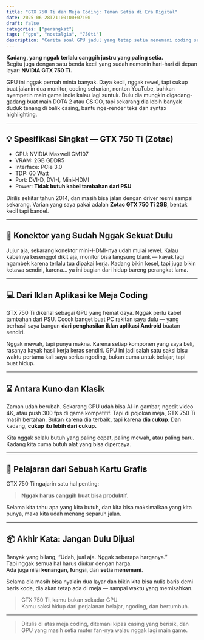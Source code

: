 ```yaml
---
title: "GTX 750 Ti dan Meja Coding: Teman Setia di Era Digital"
date: 2025-06-28T21:00:00+07:00
draft: false
categories: ["perangkat"]
tags: ["gpu", "nostalgia", "750ti"]
description: "Cerita soal GPU jadul yang tetap setia menemani coding sehari-hari. Nggak harus canggih buat jadi produktif."
---
```

**Kadang, yang nggak terlalu canggih justru yang paling setia.**  
Begitu juga dengan satu benda kecil yang sudah nemenin hari-hari di depan layar: **NVIDIA GTX 750 Ti.**

GPU ini nggak pernah minta banyak. Daya kecil, nggak rewel, tapi cukup buat jalanin dua monitor, coding seharian, nonton YouTube, bahkan nyempetin main game indie kalau lagi suntuk. Dulu dia mungkin digadang-gadang buat main DOTA 2 atau CS:GO, tapi sekarang dia lebih banyak duduk tenang di balik casing, bantu nge-render teks dan syntax highlighting.

---

## 💡 Spesifikasi Singkat — GTX 750 Ti (Zotac)

- GPU: NVIDIA Maxwell GM107  
- VRAM: 2GB GDDR5  
- Interface: PCIe 3.0  
- TDP: 60 Watt  
- Port: DVI-D, DVI-I, Mini-HDMI  
- Power: **Tidak butuh kabel tambahan dari PSU**

Dirilis sekitar tahun 2014, dan masih bisa jalan dengan driver resmi sampai sekarang. Varian yang saya pakai adalah **Zotac GTX 750 Ti 2GB**, bentuk kecil tapi bandel.

---

## 🧷 Konektor yang Sudah Nggak Sekuat Dulu

Jujur aja, sekarang konektor mini-HDMI-nya udah mulai rewel.
Kalau kabelnya kesenggol dikit aja, monitor bisa langsung blank — kayak lagi ngambek karena terlalu tua dipakai kerja. Kadang bikin kesel, tapi juga bikin ketawa sendiri, karena... ya ini bagian dari hidup bareng perangkat lama.

---

## 💻 Dari Iklan Aplikasi ke Meja Coding

GTX 750 Ti dikenal sebagai GPU yang hemat daya. Nggak perlu kabel tambahan dari PSU. Cocok banget buat PC rakitan saya dulu — yang berhasil saya bangun **dari penghasilan iklan aplikasi Android** buatan sendiri.

Nggak mewah, tapi punya makna. Karena setiap komponen yang saya beli, rasanya kayak hasil kerja keras sendiri. GPU ini jadi salah satu saksi bisu waktu pertama kali saya serius ngoding, bukan cuma untuk belajar, tapi buat hidup.

---

## ⌛ Antara Kuno dan Klasik

Zaman udah berubah. Sekarang GPU udah bisa AI-in gambar, ngedit video 4K, atau push 300 fps di game kompetitif. Tapi di pojokan meja, GTX 750 Ti masih bertahan. Bukan karena dia terbaik, tapi karena **dia cukup**. Dan kadang, **cukup itu lebih dari cukup.**

Kita nggak selalu butuh yang paling cepat, paling mewah, atau paling baru. Kadang kita cuma butuh alat yang bisa dipercaya.

---

## 🧠 Pelajaran dari Sebuah Kartu Grafis

GTX 750 Ti ngajarin satu hal penting:

> **Nggak harus canggih buat bisa produktif.**

Selama kita tahu apa yang kita butuh, dan kita bisa maksimalkan yang kita punya, maka kita udah menang separuh jalan.

---

## 📦 Akhir Kata: Jangan Dulu Dijual

Banyak yang bilang, “Udah, jual aja. Nggak seberapa harganya.”  
Tapi nggak semua hal harus diukur dengan harga.  
Ada juga nilai **kenangan**, **fungsi**, dan **setia menemani**.

Selama dia masih bisa nyalain dua layar dan bikin kita bisa nulis baris demi baris kode, dia akan tetap ada di meja — sampai waktu yang memisahkan.

> GTX 750 Ti, kamu bukan sekadar GPU.  
> Kamu saksi hidup dari perjalanan belajar, ngoding, dan bertumbuh.

---

> Ditulis di atas meja coding, ditemani kipas casing yang berisik, dan GPU yang masih setia muter fan-nya walau nggak lagi main game.
